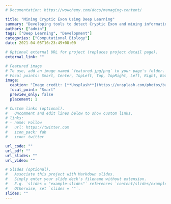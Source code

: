 ```yaml
---
# Documentation: https://wowchemy.com/docs/managing-content/

title: "Mining Cryptic Exon Using Deep Learning"
summary: "Developing tools to detect Cryptic Exon and mining information of splicing events by deep learning"
authors: ["admin"]
tags: ["Deep Learning", "Development"]
categories: ["Computational Biology"]
date: 2021-04-05T16:23:49+08:00

# Optional external URL for project (replaces project detail page).
external_link: ""

# Featured image
# To use, add an image named `featured.jpg/png` to your page's folder.
# Focal points: Smart, Center, TopLeft, Top, TopRight, Left, Right, BottomLeft, Bottom, BottomRight.
image:
  caption: "Image credit: [**Unsplash**](https://unsplash.com/photos/bzdhc5b3Bxs)"
  focal_point: "Smart"
  preview_only: false
  placement: 1

# Custom links (optional).
#   Uncomment and edit lines below to show custom links.
# links:
# - name: Follow
#   url: https://twitter.com
#   icon_pack: fab
#   icon: twitter

url_code: ""
url_pdf: ""
url_slides: ""
url_video: ""

# Slides (optional).
#   Associate this project with Markdown slides.
#   Simply enter your slide deck's filename without extension.
#   E.g. `slides = "example-slides"` references `content/slides/example-slides.md`.
#   Otherwise, set `slides = ""`.
slides: ""
---
```

